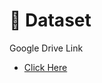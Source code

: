 # :bookmark_tabs: Dataset
Google Drive Link

- [ Click Here ](https://drive.google.com/drive/folders/1DhLCJ2-d8tMTcRGtLJPizQkt4Plh-OKH?usp=share_link)



